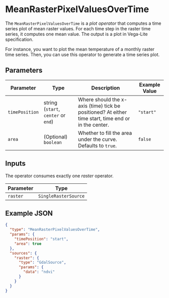 # MeanRasterPixelValuesOverTime

The `MeanRasterPixelValuesOverTime` is a _plot operator_ that computes a time series plot of mean raster values.
For each time step in the raster time series, it computes one mean value.
The output is a plot in Vega-Lite specification.

For instance, you want to plot the mean temperature of a monthly raster time series.
Then, you can use this operator to generate a time series plot.

## Parameters

| Parameter      | Type                                | Description                                                                                         | Example Value |
| -------------- | ----------------------------------- | --------------------------------------------------------------------------------------------------- | ------------- |
| `timePosition` | string (`start`, `center` or `end`) | Where should the x-axis (time) tick be positioned? At either time start, time end or in the center. | `"start"`     |
| `area`         | (Optional) `boolean`                | Whether to fill the area under the curve. Defaults to `true`.                                       | `false`       |

## Inputs

The operator consumes exactly one _raster_ operator.

| Parameter | Type                 |
| --------- | -------------------- |
| `raster`  | `SingleRasterSource` |

## Example JSON

```json
{
  "type": "MeanRasterPixelValuesOverTime",
  "params": {
    "timePosition": "start",
    "area": true
  },
  "sources": {
    "raster": {
      "type": "GdalSource",
      "params": {
        "data": "ndvi"
      }
    }
  }
}
```
